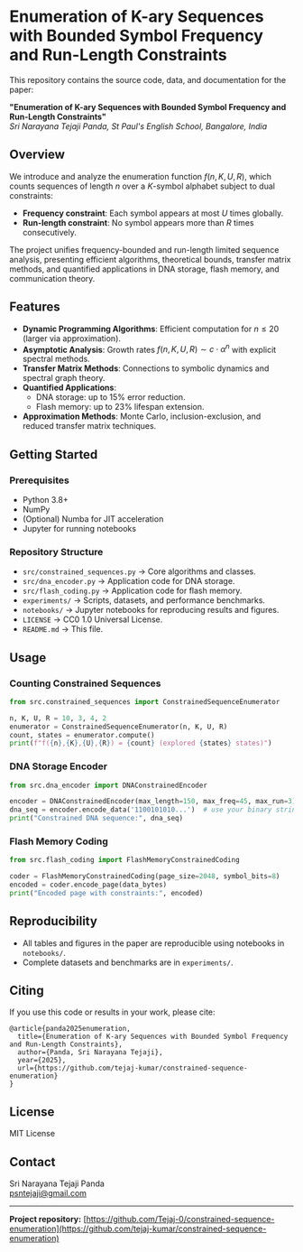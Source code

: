 # Enumeration of K-ary Sequences with Bounded Symbol Frequency and Run-Length Constraints

This repository contains the source code, data, and documentation for the paper:

**"Enumeration of K-ary Sequences with Bounded Symbol Frequency and Run-Length Constraints"**  
*Sri Narayana Tejaji Panda, St Paul's English School, Bangalore, India*

## Overview

We introduce and analyze the enumeration function $f(n, K, U, R)$, which counts sequences of length $n$ over a $K$-symbol alphabet subject to dual constraints:

- **Frequency constraint**: Each symbol appears at most $U$ times globally.
- **Run-length constraint**: No symbol appears more than $R$ times consecutively.

The project unifies frequency-bounded and run-length limited sequence analysis, presenting efficient algorithms, theoretical bounds, transfer matrix methods, and quantified applications in DNA storage, flash memory, and communication theory.

## Features

- **Dynamic Programming Algorithms**: Efficient computation for $n \leq 20$ (larger via approximation).
- **Asymptotic Analysis**: Growth rates $f(n,K,U,R) \sim c \cdot \alpha^n$ with explicit spectral methods.
- **Transfer Matrix Methods**: Connections to symbolic dynamics and spectral graph theory.
- **Quantified Applications**: 
  - DNA storage: up to 15% error reduction.
  - Flash memory: up to 23% lifespan extension.
- **Approximation Methods**: Monte Carlo, inclusion-exclusion, and reduced transfer matrix techniques.

## Getting Started

### Prerequisites

- Python 3.8+
- NumPy
- (Optional) Numba for JIT acceleration
- Jupyter for running notebooks

### Repository Structure

- `src/constrained_sequences.py` &rarr; Core algorithms and classes.
- `src/dna_encoder.py` &rarr; Application code for DNA storage.
- `src/flash_coding.py` &rarr; Application code for flash memory.
- `experiments/` &rarr; Scripts, datasets, and performance benchmarks.
- `notebooks/` &rarr; Jupyter notebooks for reproducing results and figures.
- `LICENSE` &rarr; CC0 1.0 Universal License.
- `README.md` &rarr; This file.

## Usage

### Counting Constrained Sequences

```python
from src.constrained_sequences import ConstrainedSequenceEnumerator

n, K, U, R = 10, 3, 4, 2
enumerator = ConstrainedSequenceEnumerator(n, K, U, R)
count, states = enumerator.compute()
print(f"f({n},{K},{U},{R}) = {count} (explored {states} states)")
```

### DNA Storage Encoder

```python
from src.dna_encoder import DNAConstrainedEncoder

encoder = DNAConstrainedEncoder(max_length=150, max_freq=45, max_run=3)
dna_seq = encoder.encode_data('1100101010...')  # use your binary string
print("Constrained DNA sequence:", dna_seq)
```

### Flash Memory Coding

```python
from src.flash_coding import FlashMemoryConstrainedCoding

coder = FlashMemoryConstrainedCoding(page_size=2048, symbol_bits=8)
encoded = coder.encode_page(data_bytes)
print("Encoded page with constraints:", encoded)
```

## Reproducibility

- All tables and figures in the paper are reproducible using notebooks in `notebooks/`.
- Complete datasets and benchmarks are in `experiments/`.

## Citing

If you use this code or results in your work, please cite:

```
@article{panda2025enumeration,
  title={Enumeration of K-ary Sequences with Bounded Symbol Frequency and Run-Length Constraints},
  author={Panda, Sri Narayana Tejaji},
  year={2025},
  url={https://github.com/tejaj-kumar/constrained-sequence-enumeration}
}
```

## License

MIT License

## Contact

Sri Narayana Tejaji Panda  
psntejaji@gmail.com

---
**Project repository:** [https://github.com/Tejaj-0/constrained-sequence-enumeration](https://github.com/tejaj-kumar/constrained-sequence-enumeration)
